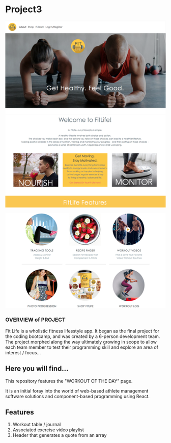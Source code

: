 # Project3

![Image of Jumbotron](https://github.com/pfrancis113/Project3/blob/master/FLJumbo.png)
<br>
![Image of Welcome](https://github.com/pfrancis113/Project3/blob/master/FLWelcome.png)

![Image of Welcome](https://github.com/pfrancis113/Project3/blob/master//FL6.png)

### OVERVIEW of PROJECT
Fit Life is a wholistic fitness lifesstyle app.  It began as the final project for the coding bootcamp, and was created by a 6-person development team. The project morphed along the way ultimately growing in scope to allow each team member to test their programming skill and explore an area of interest / focus...

## Here you will find...
This repository features the "WORKOUT OF THE DAY" page.

It is an initial foray into the world of web-based athlete management software solutions and component-based programming using React.

## Features
1. Workout table / journal 
2. Associated exercise video playlist
2. Header that generates a quote from an array
